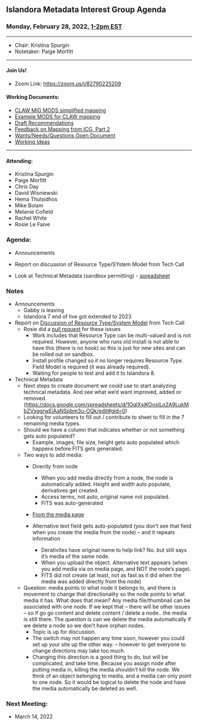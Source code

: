 ## Islandora Metadata Interest Group Agenda
### Monday, February 28, 2022, [1-2pm EST](http://www.thetimezoneconverter.com/?t=1%20pm&tz=Toronto&)

---
* Chair: Kristina Spurgin
* Notetaker: Paige Morfitt
---

#### Join Us!
* Zoom Link: https://zoom.us/j/82790225209

#### Working Documents:
* [CLAW MIG MODS simplified mapping](https://docs.google.com/spreadsheets/d/18u2qFJ014IIxlVpM3JXfDEFccwBZcoFsjbBGpvL0jJI/edit#gid=0)
* [Example MODS for CLAW mapping](https://docs.google.com/spreadsheets/d/1C2Xie7HUDSgRT5v4ldoJvlNdoXz2GHAPvL3PE3TOKW8/edit#gid=1829081124)
* [Draft Recommendations](https://docs.google.com/document/d/15qSO9YcALtYSqd6CUuGx0t8FwUJ5pPwVPz0PA5rU898/edit#heading=h.f9r6knw0rjvu)
* [Feedback on Mapping from ICG, Part 2](https://docs.google.com/document/d/11OpqMMCXM1TFXgsr4yyTQ_cH9DabnD31p7JnuTRQl28/edit?invite=CMWvruEI&ts=5e66437f)
* [Wants/Needs/Questions Open Document](https://docs.google.com/document/d/12Kpb6826TNPzzMuyPS0sESa9TLnmljQmeioWbaPeEdA/edit)
* [Working Ideas](https://github.com/islandora-interest-groups/Islandora-Metadata-Interest-Group/blob/main/working_docs/ideas_and_topics.md)

---

#### Attending:
* Kristina Spurgin
* Paige Morfitt
* Chris Day
* David Wisniewski
* Hema Thulsidhos
* Mike Bolam
* Melanie  Cofield
* Rachel White
* Rosie Le Faive




### Agenda: 
* Announcements

* Report on discussion of Resource Type/SYstem Model from Tech Call
* Look at Technical Metadata (sandbox permitting) - [spreadsheet](https://docs.google.com/spreadsheets/d/1OqlXsjKOosILo2A9LukMbZVxggrwEiAaNSpbm3u-OQk/edit?usp=sharing)




### Notes
* Announcements
 	* Gabby is leaving 
	* Islandora 7 end of live got extended to 2023
* Report on [Discussion of Resource Type/System Model](https://github.com/Islandora/documentation/issues/2052) from Tech Call
	* Rosie did a [pull request](https://github.com/Islandora-Devops/islandora_install_profile_demo/pull/11) for these issues 
		* Work includes that Resource Type can be multi-valued and is not required. However, anyone who runs old install is not able to have this (there is no hook) so this is just for new sites and can be rolled out on sandbox. 
		* Install profile changed so it no longer requires Resource Type. Field Model is required (it was already required).
		*  Waiting for people to test and add it to Islandora 8.
*  Technical Metadata
	*  Next steps to create document we could use to start analyzing technical metadata. And see what we’d want improved, added or removed. (https://docs.google.com/spreadsheets/d/1OqlXsjKOosILo2A9LukMbZVxggrwEiAaNSpbm3u-OQk/edit#gid=0)
	*  Looking for volunteers to fill out / contribute to sheet to fill in the 7 remaining media types. 
	*  Should we have a column that indicates whether or not something gets auto populated? 
		*  Example, images, file size, height gets auto populated which happens before FITS gets generated. 
	*  Two ways to add media: 
		*  Directly from node
			*  When you add media directly from a node, the node is automatically added. Height and width auto populate, derivatives get created. 
			*  Access terms, not auto, original name not populated.
			*  FITS was auto-generated

		*  [From the media page](https://sandbox.islandora.ca/admin/content/media)
		*  Alternative text field gets auto-populated (you don’t see that field when you create the media from the node) – and it repeats information 
			*   Derativites have original name to help link? No. but still says it’s media of the same node. 
			*   When you upload the object. Alternative text appears (when you add media via on media page, and NOT the node’s page).
			*   FITS did not create (at least, not as fast as it did when the media was added directly from the node) 
	*   Question: media points to what node it belongs to, and there is movement to change that directionality so the node points to what media it has. What does that mean? Any media file/thumbnail can be associated with one node. If we kept that – there will be other issues – so if go go content and delete content / delete a node.. the media is still there. The question is can we delete the media automatically if we delete a node so we don’t have orphan nodes. 
		*   Topic is up for discussion. 
		*   The switch may not happen any time soon, however you could set up your site up the other way.  – however to get everyone to change directions may take too much. 
		*   Changing this direction is a good thing to do, but will be complicated, and take time. Because you assign node after putting media in, killing the media shouldn’t kill the node. We think of an object belonging to media, and a media can only point to one node. So it would be logical to delete the node and have the media automatically be deleted as well.

	

    
### Next Meeting:
* March 14, 2022
